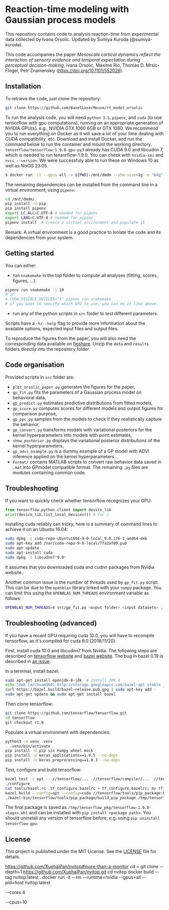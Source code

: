 # Reaction-time modeling with Gaussian process models

This repository contains code to analysis reaction-time from experimental data
collected by Ivana Orsolic. Updated by Sumiya Kuroda (@sumiya-kuroda).

This code accompanies the paper *Mesoscale cortical dynamics reflect the interaction of sensory evidence and temporal expectation during perceptual decision-making*,
Ivana Orsolic, Maxime Rio, Thomas D. Mrsic-Flogel, Petr Znamenskiy (https://doi.org/10.1101/552026).



## Installation

To retrieve the code, just clone the repository:
```sh
git clone https://github.com/BaselLaserMouse/rt_model_orsolic
```

To run the analysis code, you will need `python 3.5`, `pipenv`, and `cuda` (to use tensorflow with gpu computations), running on an appropriate generation of NVIDIA GPU(s). e.g., NVIDIA GTX 1060 6GB or GTX 1080. We recommend you to run everything on Docker as it will save a lot of your time dealing with CUDA compatibility, etc. Download and install Docker, and run the command below to run the container and mount the working directory. `tensorflow/tensorflow:1.9.0-gpu-py3` already has CUDA 9.0 and libcudnn 7, which is needed to run tensorflow-1.9.0. You can check with `nvidia-smi` and `nvcc --version`. We were successfuly able to run these on Windows 10 as well as NixOS 23.05.

```sh
$ docker run -it --gpus all -v ${PWD}:/mnt/dmdm --shm-size=1g -m "64g" --rm tensorflow/tensorflow:1.9.0-gpu-py3 bash
```

The remaining dependencies can be installed from the command line in a virtual
environment, using `pipenv`:
```sh
cd /mnt/dmdm/
pip install -U pip
pip install pipenv
export LC_ALL=C.UTF-8 # needed for pipenv
export LANG=C.UTF-8 # needed for pipenv
pipenv install  # create a virtual environment and populate it
```

Remark: A virtual environment is a good practice to isolate the code and its
dependencies from your system.


## Getting started

You can either:

- run `snakemake` in the top folder to compute all analyses (fitting, scores,
  figures, ...). 

```sh
pipenv run snakemake -j 10
# or
# CUDA_VISIBLE_DEVICES="1" pipenv run snakemake
# if you want to specify which GPU to use, you can do it like above.
```

- run any of the python scripts in `src` folder to test different parameters.

Scripts have a `-h/--help` flag to provide more information about the available
options, expected input files and output files.

To reproduce the figures from the paper, you will also need the corresponding
data available on [figshare](https://figshare.com/s/45f53f720d75498ac3c4).
Unzip the `data` and `results` folders directly into the repository folder.

## Code organisation

Provided scripts in `src` folder are:

- `plot_orsolic_paper.py` generates the figures for the paper,
- `gp_fit.py` fits the parameters of a Gaussian process model on behavioral
  data,
- `gp_predict.py` estimates predictive distributions from fitted models,
- `gp_score.py` computes scores for different models and output figures for
  comparison purpose,
- `gp_ppc.py` samples from the models to check if they realistically capture
  the behavior,
- `gp_convert.py` transforms models with variational posteriors for the kernel
  hyperparameters into models with point estimates, 
- `show_posterior.py` displays the variational posterior distributions of the
  kernel hyperparameters,
- `gp_advi_example.py` is a dummy example of a GP model with ADVI inference
  applied on the kernel hyperparameters.
- `Format/` contains MATLAB scripts to convert raw behavior data saved in `.mat` into GPmodel compatible format.
The remaining `.py` files are modules containing common code.


## Troubleshooting
If you want to quickly check whether tensorflow recognizes your GPU:
```py
from tensorflow.python.client import device_lib
print(device_lib.list_local_devices()) # for 1
```

Installing cuda reliably can tricky, here is a summary of command lines to
achieve it on an Ubuntu 16.04:
```sh
sudo dpkg -i cuda-repo-ubuntu1604-9-0-local_9.0.176-1_amd64-deb
sudo apt-key add /var/cuda-repo-9-0-local/7fa2af80.pub
sudo apt update
sudo apt install cuda
sudo dpkg -i libcudnn7*9.0*
```

It assumes that you downloaded cuda and cudnn packages from Nvidia website.

Another common issue is the number of threads used by `gp_fit.py` script. This
can be due to the `openblas` library linked with your `numpy` package. You can
limit this using the `OPENBLAS_NUM_THREADS` environment variable as follows:
```sh
OPENBLAS_NUM_THREADS=4 src/gp_fit.py <ouput folder> <input datasets> ...
```

## Troubleshooting (advanced)

If you have a recent GPU requiring cuda 10.0, you will have to recompile
tensorflow, as it's compiled for cuda 9.0 (2018/11/20).

First, install cuda 10.0 and libcudnn7 from Nvidia. The following steps are
described on [tensorflow website](https://www.tensorflow.org/install/source)
and [bazel website](https://docs.bazel.build/versions/master/install-ubuntu.html).
The bug in bazel 0.19 is described in [an issue](https://github.com/tensorflow/tensorflow/issues/23401).

In a terminal, install bazel:
```sh
sudo apt-get install openjdk-8-jdk  # install JDK 8
echo "deb [arch=amd64] http://storage.googleapis.com/bazel-apt stable jdk1.8" | sudo tee /etc/apt/sources.list.d/bazel.list
curl https://bazel.build/bazel-release.pub.gpg | sudo apt-key add -
sudo apt-get update && sudo apt-get install bazel
```

Then clone tensorflow:
```sh
git clone https://github.com/tensorflow/tensorflow.git
cd tensorflow
git checkout r1.9
```

Populate a virtual environment with dependencies:
```sh
python3 -m venv .venv
. .venv/bin/activate
pip install -U pip six numpy wheel mock
pip install -U keras_applications==1.0.5 --no-deps
pip install -U keras_preprocessing==1.0.3 --no-deps
```

Test, configure and build tensorflow:
```sh
bazel test -c opt -- //tensorflow/... -//tensorflow/compiler/... -//tensorflow/contrib/lite/...
./configure
cat tools/bazel.rc .tf_configure.bazelrc > tf_configure.bazelrc; mv tf_configure.bazelrc .tf_configure.bazelrc  # needed for bazel 0.19
bazel build --config=opt --config=cuda //tensorflow/tools/pip_package:build_pip_package
./bazel-bin/tensorflow/tools/pip_package/build_pip_package /tmp/tensorflow_pkg
```

The final package is saved as `/tmp/tensorflow_pkg/tensorflow-1.9.0-<tags>.whl`
and can be installed with `pip install <package path>`. You should uninstall
any version of tensorflow before, e.g. using `pip uninstall tensorflow-gpu`.


## License

This project is published under the MIT License. See the [LICENSE](LICENSE) file
for details.


https://github.com/XuehaiPan/nvitop#more-than-a-monitor
cd ~
git clone --depth=1 https://github.com/XuehaiPan/nvitop.git
cd nvitop
docker build --tag nvitop:latest .
docker run -it --rm --runtime=nvidia --gpus=all --pid=host nvitop:latest

--cores 4

--cpus=10 
